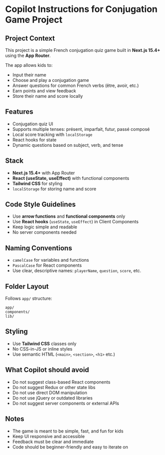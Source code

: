 # Copilot Instructions for Conjugation Game Project

## Project Context

This project is a simple French conjugation quiz game built in **Next.js 15.4+** using the **App Router**.

The app allows kids to:
- Input their name
- Choose and play a conjugation game
- Answer questions for common French verbs (être, avoir, etc.)
- Earn points and view feedback
- Store their name and score locally

## Features

- Conjugation quiz UI
- Supports multiple tenses: présent, imparfait, futur, passé composé
- Local score tracking with `localStorage`
- React hooks for state
- Dynamic questions based on subject, verb, and tense

## Stack

- **Next.js 15.4+** with App Router
- **React (useState, useEffect)** with functional components
- **Tailwind CSS** for styling
- `localStorage` for storing name and score

## Code Style Guidelines

- Use **arrow functions** and **functional components** only
- Use **React hooks** (`useState`, `useEffect`) in Client Components
- Keep logic simple and readable
- No server components needed

## Naming Conventions

- `camelCase` for variables and functions
- `PascalCase` for React components
- Use clear, descriptive names: `playerName`, `question`, `score`, etc.

## Folder Layout

Follows `app/` structure:

```
app/
components/
lib/
```

## Styling

- Use **Tailwind CSS** classes only
- No CSS-in-JS or inline styles
- Use semantic HTML (`<main>`, `<section>`, `<h1>` etc.)

## What Copilot should avoid

- Do not suggest class-based React components
- Do not suggest Redux or other state libs
- Do not use direct DOM manipulation
- Do not use jQuery or outdated libraries
- Do not suggest server components or external APIs

## Notes

- The game is meant to be simple, fast, and fun for kids
- Keep UI responsive and accessible
- Feedback must be clear and immediate
- Code should be beginner-friendly and easy to iterate on
